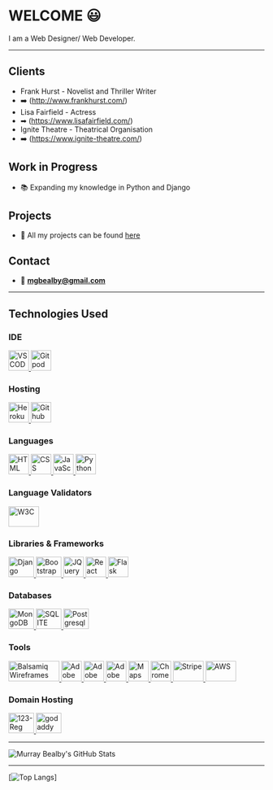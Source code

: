 # WELCOME 😃 

I am a Web Designer/ Web Developer.

---

## Clients

- Frank Hurst - Novelist and Thriller Writer
- ➡️ (http://www.frankhurst.com/)
- Lisa Fairfield - Actress
- ➡ (https://www.lisafairfield.com/)
- Ignite Theatre - Theatrical Organisation
- ➡️ (https://www.ignite-theatre.com/)

## Work in Progress

- 📚  Expanding my knowledge in Python and Django

## Projects

- 📂  All my projects can be found [here](https://www.murraybealby.com/portfolio)

## Contact

- 📧  **mgbealby@gmail.com**

---

## Technologies Used

### IDE

<a href="https://code.visualstudio.com/"> <img src="https://user-images.githubusercontent.com/674621/71187801-14e60a80-2280-11ea-94c9-e56576f76baf.png" alt="VSCODE" width="40" height="40"/> </a>
<a href="https://gitpod.io/workspaces/"> <img src="https://gitpod.io/static/media/gitpod.2cdd910d.svg" alt="Gitpod" width="40" height="40"/> </a>

### Hosting

<a href="https://id.heroku.com/"> <img src="https://cdn.freebiesupply.com/logos/large/2x/heroku-logo-png-transparent.png" alt="Heroku" width="40" height="40"/> </a>
<a href="https://github.com/"> <img src="https://logos-download.com/wp-content/uploads/2016/09/GitHub_logo.png" alt="Github" width="40" height="40"/> </a>

### Languages

<a href="https://en.wikipedia.org/wiki/HTML"> <img src="https://external-content.duckduckgo.com/iu/?u=https%3A%2F%2Flogos-download.com%2Fwp-content%2Fuploads%2F2017%2F07%2FHTML5_badge.png&f=1&nofb=1" alt="HTML" width="40" height="40"/> </a>
<a href="https://en.wikipedia.org/wiki/Cascading_Style_Sheets"> <img src="https://external-content.duckduckgo.com/iu/?u=https%3A%2F%2Fwww.logolynx.com%2Fimages%2Flogolynx%2F8c%2F8cdf4c047e99f7389e76aa4e2e7e2803.png&f=1&nofb=1" alt="CSS" width="40" height="40"/> </a>
<a href="https://www.javascript.com/"> <img src="https://codingthesmartway.com/wp-content/uploads/2020/07/logo_javascript_2.jpg" alt="JavaScript" width="40" height="40"/> </a>
<a href="https://www.python.org/"> <img src="https://logos-download.com/wp-content/uploads/2016/10/Python_logo_icon.png" alt="Python" width="40" height="40"/> </a>

### Language Validators

<a href="https://validator.w3.org/"> <img src="https://logodownload.org/wp-content/uploads/2017/10/w3c-logo.png" alt="W3C" width="60" height="40"/> </a>
   
### Libraries & Frameworks

<a href="https://www.djangoproject.com/"> <img src="https://1.bp.blogspot.com/-SrStI0SKdN0/V1EEcbvCIrI/AAAAAAAAAdE/4Z8AjTvEjbkIr2EI6sirRNsPQgAgaBNdACLcB/s640/django-logo.png" alt="Django" width="50" height="40"/> </a>
<a href="https://getbootstrap.com/"> <img src="https://www.kindpng.com/picc/m/485-4850258_bootstrap-logo-png-image-free-download-searchpng-logos.png" alt="Bootstrap" width="50" height="40"/> </a>
<a href="https://jquery.com/"> <img src="https://pluspng.com/img-png/jquery-logo-png-jquery-logo-png-transparent-background-png-img-transparent-860x868.png" alt="JQuery" width="40" height="40"/> </a>
<a href="https://reactjs.org/"> <img src="https://logos-download.com/wp-content/uploads/2016/09/React_logo_logotype_emblem.png" alt="React" width="40" height="40"/> </a>
<a href="https://flask.palletsprojects.com/en/2.0.x/"> <img src="https://www.pngfind.com/pngs/m/128-1286693_flask-framework-logo-svg-hd-png-download.png" alt="Flask" width="40" height="40"/> </a>

### Databases

<a href="https://www.mongodb.com/"> <img src="https://cdn-images-1.medium.com/max/1200/1*Mx3MUKkPENbaIR-vKGeLDw.jpeg" alt="MongoDB" width="50" height="40"/> </a>
<a href="https://sqlite.org/index.html"> <img src="https://dwglogo.com/wp-content/uploads/2018/03/SQLite_Vector_logo.png" alt="SQLITE" width="50" height="40"/> </a>
<a href="https://www.postgresql.org/"> <img src="https://www.postgresql.org/media/img/about/press/elephant.png" alt="Postgresql" width="50" height="40"/> </a>


### Tools

<a href="https://balsamiq.com/wireframes/"> <img src="https://media.balsamiq.com/files/company/balsamiq-logo-print.png" alt="Balsamiq Wireframes" width="100" height="40"/> </a>
<a href="https://www.adobe.com/"> <img src="https://2.bp.blogspot.com/-ARgR4o6ECr4/WJYunust9XI/AAAAAAAAANo/X8nfVx-ZF20lkYTpG4B1PwiIbwYJ24OkACLcB/s1600/Photoshop.png" alt="Adobe Photoshop" width="40" height="40"/> </a>
<a href="https://www.adobe.com/"> <img src="https://www.softkey.ua/upload/iblock/b7c/adobe-illustrator-cc-5423.png" alt="Adobe Illustrator" width="40" height="40"/> </a>
<a href="https://www.adobe.com/"> <img src="https://2.bp.blogspot.com/-wy_COL_zb4I/W93G6-iUaBI/AAAAAAAAAqM/MtJB5scs6LwCGTuR0FcpU6XsDrlj4DsQACLcBGAs/s1600/Adobe%2BInDesign%2BCC%2B2018%2BLogo.png" alt="Adobe Indesign" width="40" height="40"/> </a>
<a href="https://developers.google.com/maps/documentation/javascript/overview"> <img src="https://developers.google.com/maps/images/maps-icon.svg" alt="Maps Javascript API" width="40" height="40"/> </a>
<a href="https://www.google.com/chrome/dev/Google"> <img src="https://www.clipartmax.com/png/middle/69-690178_angularjs-google-chrome-icon-png.png" alt="Chrome Developer Tools" width="40" height="40"/> </a>
<a href="https://stripe.com/en-gb-se"> <img src="https://upload.wikimedia.org/wikipedia/en/thumb/e/eb/Stripe_logo%2C_revised_2016.png/1920px-Stripe_logo%2C_revised_2016.png" alt="Stripe" width="60" height="40"/> </a>
<a href="https://aws.amazon.com/"> <img src="https://www.theeggbrussels.com/wp-content/uploads/2018/05/logo-AWS-1024x658.png" alt="AWS" width="60" height="40"/> </a>

### Domain Hosting

<a href="https://www.123-reg.co.uk/"> <img src="https://regmedia.co.uk/2016/04/18/123reg_logo.jpg?x=442&y=293&crop=1" alt="123-Reg" width="50" height="40"/> </a>
<a href="https://uk.godaddy.com/"> <img src="https://thedesignest.net/wp-content/uploads/2020/01/Remastered-GoDaddy-logo.jpg" alt="godaddy" width="50" height="40"/> </a>

---

![Murray Bealby's GitHub Stats](https://github-readme-stats.vercel.app/api?username=Bealby&show_icons=true&theme=prussian)

---

[![Top Langs](https://github-readme-stats.vercel.app/api/top-langs/?username=Bealby&hide=html&theme=prussian)]
